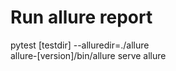 # Run allure report
pytest [testdir] --alluredir=./allure <br />
allure-[version]/bin/allure serve allure
